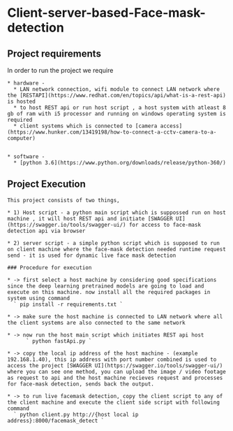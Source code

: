 # Client-server-based-Face-mask-detection

  ## Project requirements

  In order to run the project we require 
  
    * hardware - 
      * LAN network connection, wifi module to connect LAN network where the [RESTAPI](https://www.redhat.com/en/topics/api/what-is-a-rest-api) is hosted
      * to host REST api or run host script , a host system with atleast 8 gb of ram with i5 processor and running on windows operating system is required
      * client systems which is connected to [camera access](https://www.hunker.com/13419198/how-to-connect-a-cctv-camera-to-a-computer)
              

    * software - 
      * [python 3.6](https://www.python.org/downloads/release/python-360/)
      

  ## Project Execution

    This project consists of two things,
      
    * 1) Host script - a python main script which is suppossed run on host machine , it will host REST api and initiate [SWAGGER UI](https://swagger.io/tools/swagger-ui/) for access to face-mask detection api via browser

    * 2) server script - a simple python script which is supposed to run on client machine where the face-mask detection needed runtime request send - it is used for dynamic live face mask detection

    ### Procedure for execution

    * -> first select a host machine by considering good specifications since the deep learning pretrained models are going to load and execute on this machine. now install all the required packages in system using command
      ` pip install -r requirements.txt `

    * -> make sure the host machine is connected to LAN network where all the client systems are also connected to the same network
    
    * -> now run the host main script which initiates REST api host
          ` python fastApi.py `

    * -> copy the local ip address of the host machine - (example 192.168.1.40), this ip address with port number combined is used to access the project [SWAGGER UI](https://swagger.io/tools/swagger-ui/) where you can see one method, you can upload the image / video footage as request to api and the host machine recieves request and processes for face-mask detection, sends back the output.

    * -> to run live facemask detection, copy the client script to any of the client machine and execute the client side script with following command
      ` python client.py http://{host local ip address}:8000/facemask_detect `

